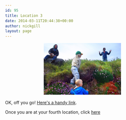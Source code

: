 ```yaml
---
id: 95
title: Location 3
date: 2014-03-11T20:44:38+00:00
author: nickgill
layout: page
---
```


<p align="center">
<img src="../sb15.jpg" width="50%" alt="legend" />
</p>
<p>
OK, off you go! <a href="https://what3words.com/">Here's a handy link</a>. 

</p><p>
Once you are at your fourth location, click <a href = "p16">here</a>
</p>

